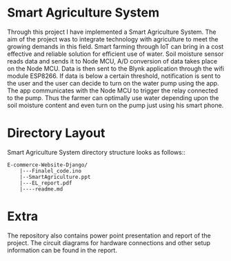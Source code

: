 Smart Agriculture System
========================
Through this project I have implemented a Smart Agriculture System. The aim of the project was to integrate technology with agriculture to meet the growing demands in this field. Smart farming through IoT can bring in a cost effective and reliable solution for efficient use of water. Soil moisture sensor reads data and sends it to Node MCU, A/D conversion of data takes place on the Node MCU. Data is then sent to the Blynk application through the wifi module ESP8266. If data is below a certain threshold, notification is sent to the user and the user can decide to turn on the water pump using the app. The app communicates with the Node MCU to trigger the relay connected to the pump. Thus the farmer can optimally use water depending upon the soil moisture content and even turn on the pump just using his smart phone.   

Directory Layout
=================
Smart Agriculture System directory structure looks as follows::

    E-commerce-Website-Django/
        |---Finalel_code.ino
        |--SmartAgriculture.ppt
        |---EL_report.pdf
        |----readme.md

Extra
======
The repository also contains power point presentation and report of the project. The circuit diagrams for hardware connections and other setup information can be found in the report.
